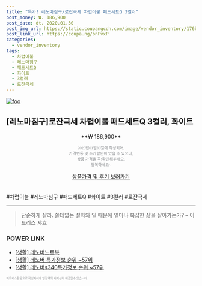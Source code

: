 ```yaml
--- 
title: "특가! 레노마침구/로잔극세 차렵이불 패드세트Q 3컬러" 
post_money: ₩. 186,900 
post_date: dt. 2020.01.30 
post_img_url: https://static.coupangcdn.com/image/vendor_inventory/176b/57e85121010c49f08fda9d35d0ee60c74a3e8e8df6e43ba354c18964f330.jpg 
post_link_url: https://coupa.ng/bnFvxP 
categories: 
  - vendor_inventory 
tags: 
  - 차렵이불 
  - 레노마침구 
  - 패드세트Q 
  - 화이트 
  - 3컬러 
  - 로잔극세 
--- 
```

[![foo](https://static.coupangcdn.com/image/vendor_inventory/176b/57e85121010c49f08fda9d35d0ee60c74a3e8e8df6e43ba354c18964f330.jpg)](https://coupa.ng/bnFvxP) 

## [레노마침구]로잔극세 차렵이불 패드세트Q 3컬러, 화이트 
<p style="text-align: center;">**₩ 186,900**</p> 
<p style="text-align: center;"><span style="color: #898c8f; font-family: Georgia,Times,serif; font-size: 0.75em;">2020년01월30일에 작성되어, <br>가격변동 및 추가할인이 있을 수 있으니,<br> 상품 가격을 꼭!확인해주세요.<br>행복하세요~</span> 
</p>	 
<div markdown="0" style="text-align: center;"><a href="https://coupa.ng/bnFvxP" class="btn btn--success">상품가격 및 후기 보러가기</a></div> 
<br><br> 
  #차렵이불 #레노마침구 #패드세트Q #화이트 #3컬러 #로잔극세 
<hr> 

> 단순하게 살라. 쓸데없는 절차와 일 때문에 얼마나 복잡한 삶을 살아가는가? – 이드리스 샤흐 


### POWER LINK

* <a href="https://blog.naver.com/sakai111/221782888287" target="_blank"> [생활] 레노버노트북 </a>
* <a href="https://blog.naver.com/sakai111/221776132135" target="_blank"> [생활] 레노버 특가정보 순위 ~57위</a>
* <a href="https://blog.naver.com/sakai111/221772995156" target="_blank"> [생활] 레노버s340특가정보 순위 ~57위</a>

<span style="color: #898c8f; font-family: Georgia,Times,serif; font-size: 0.55em;">파트너스활동으로 작성자에게 일정액의 커미션이 제공될수 있습니다.</span> 
